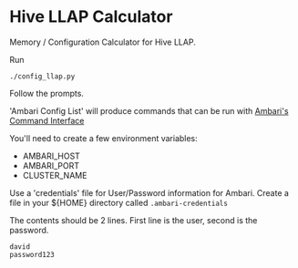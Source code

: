 # Hive LLAP Calculator

Memory / Configuration Calculator for Hive LLAP.

Run

```
./config_llap.py
```

Follow the prompts.

'Ambari Config List' will produce commands that can be run with [Ambari's Command Interface](./ambari/configs.py)

You'll need to create a few environment variables:
- AMBARI_HOST
- AMBARI_PORT
- CLUSTER_NAME

Use a 'credentials' file for User/Password information for Ambari.  Create a file in your ${HOME} directory called `.ambari-credentials`

The contents should be 2 lines. First line is the user, second is the password.
```
david
password123
```